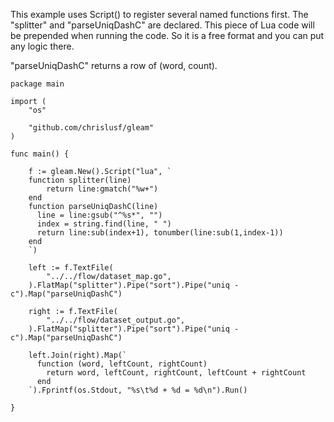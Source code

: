 This example uses Script() to register several named functions first. The "splitter" and "parseUniqDashC" are
declared. This piece of Lua code will be prepended when running the code. So it is a free format and you can put any logic there.

"parseUniqDashC" returns a row of (word, count).

```
package main

import (
	"os"

	"github.com/chrislusf/gleam"
)

func main() {

	f := gleam.New().Script("lua", `
	function splitter(line)
        return line:gmatch("%w+")
    end
    function parseUniqDashC(line)
      line = line:gsub("^%s*", "")
      index = string.find(line, " ")
      return line:sub(index+1), tonumber(line:sub(1,index-1))
    end
	`)

	left := f.TextFile(
		"../../flow/dataset_map.go",
	).FlatMap("splitter").Pipe("sort").Pipe("uniq -c").Map("parseUniqDashC")

	right := f.TextFile(
		"../../flow/dataset_output.go",
	).FlatMap("splitter").Pipe("sort").Pipe("uniq -c").Map("parseUniqDashC")

	left.Join(right).Map(`
      function (word, leftCount, rightCount)
	    return word, leftCount, rightCount, leftCount + rightCount
      end
	`).Fprintf(os.Stdout, "%s\t%d + %d = %d\n").Run()

}

```